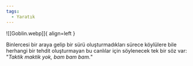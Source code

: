 ```yaml
---
tags:
  - Yaratık
---  
```

  
![[Goblin.webp]]{ align=left }  
  
Binlercesi bir araya gelip bir sürü oluşturmadıkları sürece köylülere bile herhangi bir tehdit oluşturmayan bu canlılar için söylenecek tek bir söz var: "*Taktik maktik yok, bam bam bam.*"
